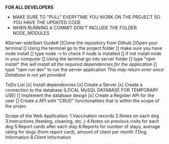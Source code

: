 **FOR ALL DEVELOPERS**
- MAKE SURE TO "PULL" EVERYTIME YOU WORK ON THE PROJECT SO YOU HAVE THE UPDATED CODE
- WHEN RUNNING A COMMIT DON'T INCLUDE THE FOLDER NODE_MODULES

#Server-sideStart Guide#
[]Clone the repository from Github
[]Open your terminal
    [] Using the terminal go to the project folder
    [] make sure you have node install
        [] type node -v to check if node is installed
        [] if not install node in your computer
    [] Using the terminal go into server folder
    [] type "npm install" *this will install all the required dependencies for the application*
    [] type "npm run dev" to run the server application *This may return error since Database is not yet provided*



ToDo List
[x] Install dependencies
[x] Create a Server
[x] Create a connection to the database (LOCAL MySQL DATABASE FOR TEMPORARY USE)
[] Implement the database design
[x] Create a Register API for the user
[] Create a API with "CRUD" functionalities that is within the scope of the projec

Scope of the Web Application: 
    1.Vaccination records 
    2.Notes on each dog  
    3.Instructions (feeding, cleaning, etc..) 
    4.Notes on previous visits for each dog 
    5.Report cards after each stay 
    6.Reports for number of stays, average rating for dogs (from report card), amount of client per month 
    7.Dog Information 
    8.Client Information